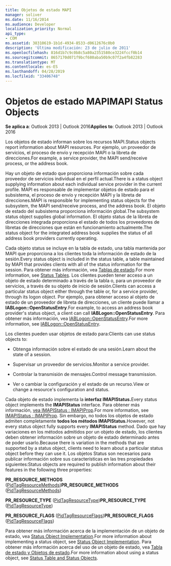 ```yaml
---
title: Objetos de estado MAPI
manager: soliver
ms.date: 11/16/2014
ms.audience: Developer
localization_priority: Normal
api_type:
- COM
ms.assetid: 38310619-1b1d-4934-8533-d0612676c0b0
description: 'Última modificación: 23 de julio de 2011'
ms.openlocfilehash: 816d1b7c9c0b8c5a80a2351580ce3224fccf0b14
ms.sourcegitcommit: 8657170d071f9bcf680aba50b9c07f2a4fb82283
ms.translationtype: MT
ms.contentlocale: es-ES
ms.lasthandoff: 04/28/2019
ms.locfileid: "33406748"
---
```

# <a name="mapi-status-objects"></a><span data-ttu-id="29308-103">Objetos de estado MAPI</span><span class="sxs-lookup"><span data-stu-id="29308-103">MAPI Status Objects</span></span>

  
  
<span data-ttu-id="29308-104">**Se aplica a**: Outlook 2013 | Outlook 2016</span><span class="sxs-lookup"><span data-stu-id="29308-104">**Applies to**: Outlook 2013 | Outlook 2016</span></span> 
  
<span data-ttu-id="29308-105">Los objetos de estado informan sobre los recursos MAPI.</span><span class="sxs-lookup"><span data-stu-id="29308-105">Status objects report information about MAPI resources.</span></span> <span data-ttu-id="29308-106">Por ejemplo, un proveedor de servicios, el proceso de envío y recepción MAPI o la libreta de direcciones.</span><span class="sxs-lookup"><span data-stu-id="29308-106">For example, a service provider, the MAPI send/receive process, or the address book.</span></span>
  
<span data-ttu-id="29308-107">Hay un objeto de estado que proporciona información sobre cada proveedor de servicios individual en el perfil actual.</span><span class="sxs-lookup"><span data-stu-id="29308-107">There is a status object supplying information about each individual service provider in the current profile.</span></span> <span data-ttu-id="29308-108">MAPI es responsable de implementar objetos de estado para el subsistema, el proceso de envío y recepción MAPI y la libreta de direcciones.</span><span class="sxs-lookup"><span data-stu-id="29308-108">MAPI is responsible for implementing status objects for the subsystem, the MAPI send/receive process, and the address book.</span></span> <span data-ttu-id="29308-109">El objeto de estado del subsistema proporciona información global.</span><span class="sxs-lookup"><span data-stu-id="29308-109">The subsystem status object supplies global information.</span></span> <span data-ttu-id="29308-110">El objeto status de la libreta de direcciones integrada proporciona el estado de todos los proveedores de libretas de direcciones que están en funcionamiento actualmente.</span><span class="sxs-lookup"><span data-stu-id="29308-110">The status object for the integrated address book supplies the status of all address book providers currently operating.</span></span>
  
<span data-ttu-id="29308-111">Cada objeto status se incluye en la tabla de estado, una tabla mantenida por MAPI que proporciona a los clientes toda la información de estado de la sesión.</span><span class="sxs-lookup"><span data-stu-id="29308-111">Every status object is included in the status table, a table maintained by MAPI that provides clients with all of the status information for the session.</span></span> <span data-ttu-id="29308-112">Para obtener más información, vea [Tablas de estado](status-tables.md).</span><span class="sxs-lookup"><span data-stu-id="29308-112">For more information, see [Status Tables](status-tables.md).</span></span> <span data-ttu-id="29308-113">Los clientes pueden tener acceso a un objeto de estado determinado a través de la tabla o, para un proveedor de servicios, a través de su objeto de inicio de sesión.</span><span class="sxs-lookup"><span data-stu-id="29308-113">Clients can access a particular status object either through the table or, for a service provider, through its logon object.</span></span> <span data-ttu-id="29308-114">Por ejemplo, para obtener acceso al objeto de estado de un proveedor de libreta de direcciones, un cliente puede llamar a **IABLogon::OpenStatusEntry**.</span><span class="sxs-lookup"><span data-stu-id="29308-114">For example, to access an address book provider's status object, a client can call **IABLogon::OpenStatusEntry**.</span></span> <span data-ttu-id="29308-115">Para obtener más información, vea [IABLogon::OpenStatusEntry](iablogon-openstatusentry.md).</span><span class="sxs-lookup"><span data-stu-id="29308-115">For more information, see [IABLogon::OpenStatusEntry](iablogon-openstatusentry.md).</span></span>
  
<span data-ttu-id="29308-116">Los clientes pueden usar objetos de estado para:</span><span class="sxs-lookup"><span data-stu-id="29308-116">Clients can use status objects to:</span></span>
  
- <span data-ttu-id="29308-117">Obtenga información sobre el estado de una sesión.</span><span class="sxs-lookup"><span data-stu-id="29308-117">Learn about the state of a session.</span></span>
    
- <span data-ttu-id="29308-118">Supervisar un proveedor de servicios.</span><span class="sxs-lookup"><span data-stu-id="29308-118">Monitor a service provider.</span></span>
    
- <span data-ttu-id="29308-119">Controlar la transmisión de mensajes.</span><span class="sxs-lookup"><span data-stu-id="29308-119">Control message transmission.</span></span>
    
- <span data-ttu-id="29308-120">Ver o cambiar la configuración y el estado de un recurso.</span><span class="sxs-lookup"><span data-stu-id="29308-120">View or change a resource's configuration and status.</span></span>
    
<span data-ttu-id="29308-121">Cada objeto de estado implementa la **interfaz IMAPIStatus.**</span><span class="sxs-lookup"><span data-stu-id="29308-121">Every status object implements the **IMAPIStatus** interface.</span></span> <span data-ttu-id="29308-122">Para obtener más información, [vea IMAPIStatus : IMAPIProp](imapistatusimapiprop.md).</span><span class="sxs-lookup"><span data-stu-id="29308-122">For more information, see [IMAPIStatus : IMAPIProp](imapistatusimapiprop.md).</span></span> <span data-ttu-id="29308-123">Sin embargo, no todos los objetos de estado admiten completamente **todos los métodos IMAPIStatus.**</span><span class="sxs-lookup"><span data-stu-id="29308-123">However, not every status object fully supports every **IMAPIStatus** method.</span></span> <span data-ttu-id="29308-124">Dado que hay variaciones en los métodos admitidos por un objeto de estado, los clientes deben obtener información sobre un objeto de estado determinado antes de poder usarlo.</span><span class="sxs-lookup"><span data-stu-id="29308-124">Because there is variation in the methods that are supported by a status object, clients need to learn about a particular status object before they can use it.</span></span> <span data-ttu-id="29308-125">Los objetos Status son necesarios para publicar información sobre sus características en las tres propiedades siguientes:</span><span class="sxs-lookup"><span data-stu-id="29308-125">Status objects are required to publish information about their features in the following three properties:</span></span> 
  
 <span data-ttu-id="29308-126">**PR_RESOURCE_METHODS** ([PidTagResourceMethods](pidtagresourcemethods-canonical-property.md))</span><span class="sxs-lookup"><span data-stu-id="29308-126">**PR_RESOURCE_METHODS** ([PidTagResourceMethods](pidtagresourcemethods-canonical-property.md))</span></span> 
  
 <span data-ttu-id="29308-127">**PR_RESOURCE_TYPE** ([PidTagResourceType](pidtagresourcetype-canonical-property.md))</span><span class="sxs-lookup"><span data-stu-id="29308-127">**PR_RESOURCE_TYPE** ([PidTagResourceType](pidtagresourcetype-canonical-property.md))</span></span> 
  
 <span data-ttu-id="29308-128">**PR_RESOURCE_FLAGS** ([PidTagResourceFlags](pidtagresourceflags-canonical-property.md))</span><span class="sxs-lookup"><span data-stu-id="29308-128">**PR_RESOURCE_FLAGS** ([PidTagResourceFlags](pidtagresourceflags-canonical-property.md))</span></span> 
  
<span data-ttu-id="29308-129">Para obtener más información acerca de la implementación de un objeto de estado, vea [Status Object Implementation](status-object-implementation.md).</span><span class="sxs-lookup"><span data-stu-id="29308-129">For more information about implementing a status object, see [Status Object Implementation](status-object-implementation.md).</span></span> <span data-ttu-id="29308-130">Para obtener más información acerca del uso de un objeto de estado, vea [Tabla de estado y Objetos de estado](status-table-and-status-objects.md).</span><span class="sxs-lookup"><span data-stu-id="29308-130">For more information about using a status object, see [Status Table and Status Objects](status-table-and-status-objects.md).</span></span>
  

